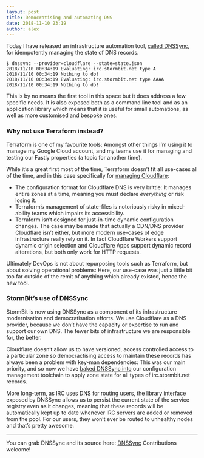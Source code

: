 ```yaml
---
layout: post
title: Democratising and automating DNS
date: 2018-11-10 23:19
author: alex
---
```


Today I have released an infrastructure automation tool, [called DNSSync](https://github.com/stormbit/dnssync), for idempotently managing the state of DNS records.

```
$ dnssync --provider=cloudflare --state=state.json
2018/11/10 00:34:19 Evaluating: irc.stormbit.net type A
2018/11/10 00:34:19 Nothing to do!
2018/11/10 00:34:19 Evaluating: irc.stormbit.net type AAAA
2018/11/10 00:34:19 Nothing to do!
```

This is by no means the first tool in this space but it does address a few specific needs. It is also exposed both as a command line tool and as an application library which means that it is useful for small automations, as well as more customised and bespoke ones.

### Why not use Terraform instead?
Terraform is one of my favourite tools: Amongst other things I’m using it to manage my Google Cloud account, and my teams use it for managing and testing our Fastly properties (a topic for another time).

While it’s a great first most of the time, Terraform doesn’t fit all use-cases all of the time, and in this case specifically for [managing Cloudflare](https://www.terraform.io/docs/providers/cloudflare/index.html):
 - The configuration format for Cloudflare DNS is very brittle: It manages entire zones at a time, meaning you must declare _everything_ or risk losing it.
 - Terraform’s management of state-files is notoriously risky in mixed-ability teams which impairs its accessibility. 
 - Terraform isn’t designed for just-in-time dynamic configuration changes. The case may be made that actually a CDN/DNS provider Cloudflare isn’t either, but more modern use-cases of edge infrastructure really rely on it. In fact Cloudflare Workers support dynamic origin selection and Cloudflare Apps support dynamic record alterations, but both only work for HTTP requests.

Ultimately DevOps is not about repurposing tools such as Terraform, but about solving operational problems: Here, our use-case was just a little bit too far outside of the remit of anything which already existed, hence the new tool.

### StormBit’s use of DNSSync
StormBit is now using DNSSync as a component of its infrastructure modernisation and democratisation efforts.
We use Cloudflare as a DNS provider, because we don’t have the capacity or expertise to run and support our own DNS. The fewer bits of infrastructure we are responsible for, the better.

Cloudflare doesn’t allow us to have versioned, access controlled access to a particular zone so democractising access to maintain these records has always been a problem with key-man dependencies: This was our main priority, and so now we have [baked DNSSync into](https://github.com/stormbit/servicedeploy) our configuration management toolchain to apply zone state for all types of irc.stormbit.net records.

More long-term, as IRC uses DNS for routing users, the library interface exposed by DNSSync allows us to persist the current state of the service registry even as it changes, meaning that these records will be automatically kept up to date whenever IRC servers are added or removed from the pool. For our users, they won’t ever be routed to unhealthy nodes and that’s pretty awesome.

---

You can grab DNSSync and its source here: [DNSSync](https://github.com/stormbit/dnssync)
Contributions welcome!